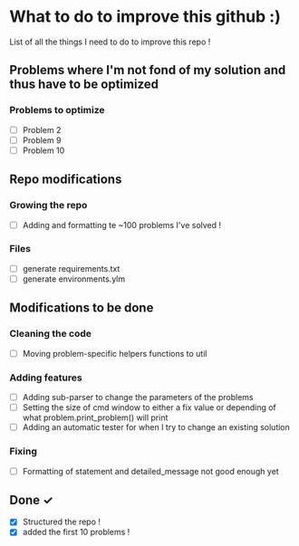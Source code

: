 # What to do to improve this github :)

List of all the things I need to do to improve this repo !

## Problems where I'm not fond of my solution and thus have to be optimized
### Problems to optimize
- [ ] Problem 2
- [ ] Problem 9
- [ ] Problem 10

## Repo modifications
### Growing the repo
- [ ] Adding and formatting te ~100 problems I've solved !

### Files
- [ ] generate requirements.txt
- [ ] generate environments.ylm

## Modifications to be done

### Cleaning the code
- [ ] Moving problem-specific helpers functions to util

### Adding features
- [ ] Adding sub-parser to change the parameters of the problems
- [ ] Setting the size of cmd window to either a fix value or depending of what problem.print_problem() will print
- [ ] Adding an automatic tester for when I try to change an existing solution

### Fixing
- [ ] Formatting of statement and detailed_message not good enough yet


## Done ✓

- [x] Structured the repo !
- [x] added the first 10 problems !
